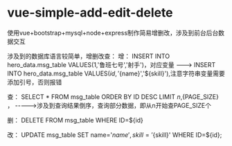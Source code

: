 # vue-simple-add-edit-delete
使用vue+bootstrap+mysql+node+express制作简易增删改，涉及到前台后台数据交互

涉及到的数据库语言较简单，增删改查：
增：
INSERT INTO hero_data.msg_table VALUES(1,'鲁班七号','射手')，对应变量
---> INSERT INTO hero_data.msg_table VALUES(${id},'${name}','${skill}'),注意字符串变量需要添加引号，否则报错

查：
SELECT * FROM msg_table ORDER BY ID DESC LIMIT ${n},${PAGE_SIZE} ， ----->涉及到查询结果倒序，查询部分数据，即从n开始查PAGE_SIZE个

删：
DELETE FROM msg_table WHERE ID=${id}

改：
UPDATE msg_table SET name='${name}',skill='${skill}' WHERE ID=${id};
